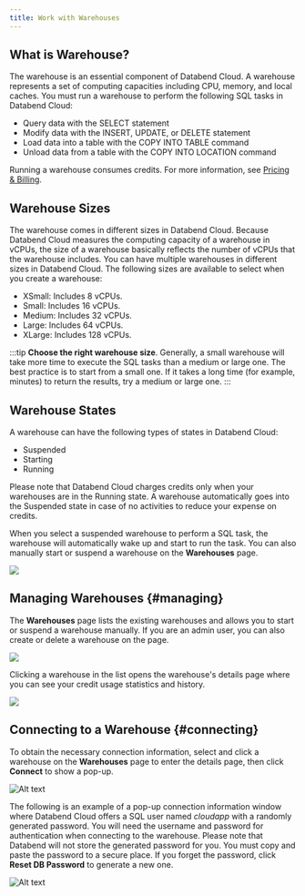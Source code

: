 ```yaml
---
title: Work with Warehouses
---
```


## What is Warehouse?

The warehouse is an essential component of Databend Cloud. A warehouse represents a set of computing capacities including CPU, memory, and local caches. You must run a warehouse to perform the following SQL tasks in Databend Cloud:

- Query data with the SELECT statement
- Modify data with the INSERT, UPDATE, or DELETE statement
- Load data into a table with the COPY INTO TABLE command
- Unload data from a table with the COPY INTO LOCATION command

Running a warehouse consumes credits. For more information, see [Pricing & Billing](/guides/overview/editions/dc/pricing).

## Warehouse Sizes

The warehouse comes in different sizes in Databend Cloud. Because Databend Cloud measures the computing capacity of a warehouse in vCPUs, the size of a warehouse basically reflects the number of vCPUs that the warehouse includes. You can have multiple warehouses in different sizes in Databend Cloud. The following sizes are available to select when you create a warehouse:

- XSmall: Includes 8 vCPUs.
- Small: Includes 16 vCPUs.
- Medium: Includes 32 vCPUs.
- Large: Includes 64 vCPUs.
- XLarge: Includes 128 vCPUs.

:::tip
**Choose the right warehouse size**. Generally, a small warehouse will take more time to execute the SQL tasks than a medium or large one. The best practice is to start from a small one. If it takes a long time (for example, minutes) to return the results, try a medium or large one.
:::

## Warehouse States
A warehouse can have the following types of states in Databend Cloud:

- Suspended
- Starting
- Running

Please note that Databend Cloud charges credits only when your warehouses are in the Running state. A warehouse automatically goes into the Suspended state in case of no activities to reduce your expense on credits.

When you select a suspended warehouse to perform a SQL task, the warehouse will automatically wake up and start to run the task. You can also manually start or suspend a warehouse on the **Warehouses** page.

![](@site/static/img/documents/warehouses/states.jpg)


## Managing Warehouses {#managing}

The **Warehouses** page lists the existing warehouses and allows you to start or suspend a warehouse manually. If you are an admin user, you can also create or delete a warehouse on the page.

![](@site/static/img/documents/warehouses/warehouse-overview.png)

Clicking a warehouse in the list opens the warehouse's details page where you can see your credit usage statistics and history.

![](@site/static/img/documents/warehouses/warehouse-detail.png)

## Connecting to a Warehouse {#connecting}

To obtain the necessary connection information, select and click a warehouse on the **Warehouses** page to enter the details page, then click **Connect** to show a pop-up.

![Alt text](@site/static/img/documents/warehouses/connect-warehouse.png)

The following is an example of a pop-up connection information window where Databend Cloud offers a SQL user named *cloudapp* with a randomly generated password. You will need the username and password for authentication when connecting to the warehouse. Please note that Databend will not store the generated password for you. You must copy and paste the password to a secure place. If you forget the password, click **Reset DB Password** to generate a new one.

![Alt text](@site/static/img/documents/warehouses/connect-warehouse-2.png)
